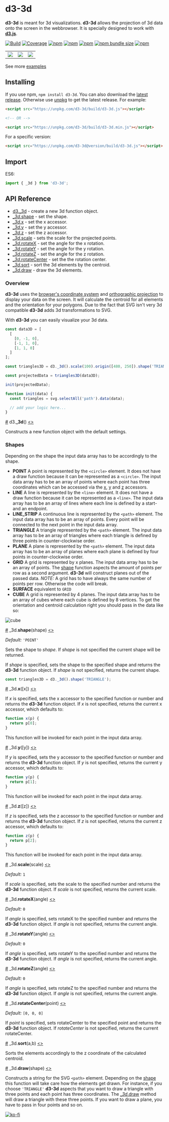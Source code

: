 # d3-3d

**d3-3d** is meant for 3d visualizations. **d3-3d** allows the projection of 3d data onto the screen in the webbrowser. It is specially designed to work with **[d3.js](https://d3js.org/)**.

[![Build][build-badge]][build]
[![Coverage][coverage-badge]][coverage]
[![npm](https://img.shields.io/npm/dt/d3-3d)](https://www.npmjs.com/package/d3-3d)
[![npm](https://img.shields.io/npm/dw/d3-3d)](https://www.npmjs.com/package/d3-3d)
[![npm](https://img.shields.io/npm/l/d3-3d)](https://github.com/Niekes/d3-3d/blob/master/LICENSE)
[![npm bundle size](https://img.shields.io/bundlephobia/minzip/d3-3d)](https://bundlephobia.com/result?p=d3-3d)
[![npm](https://img.shields.io/npm/v/d3-3d)](https://www.npmjs.com/package/d3-3d)

<table>
    <tr>
        <td><a target="_blank" href="https://codepen.io/Niekes/pen/YzBmYzR"><img src="assets/surfaceplot.gif"></a></td>
        <td><a target="_blank" href="https://codepen.io/Niekes/pen/poGMpLw"><img src="assets/3d-scatterplot.gif"></a></td>
        <td><a target="_blank" href="https://codepen.io/Niekes/pen/poGMKXY"><img src="assets/3d-barchart.gif"> </a></td>
    </tr>
</table>

See more [examples][examples]

## Installing

If you use npm, `npm install d3-3d`. You can also download the [latest release](https://github.com/Niekes/d3-3d/releases). Otherwise use [unpkg](https://unpkg.com/d3-3d/) to get the latest release. For example:

```html
<script src="https://unpkg.com/d3-3d/build/d3-3d.js"></script>

<!-- OR -->

<script src="https://unpkg.com/d3-3d/build/d3-3d.min.js"></script>
```

For a specific version:

```html
<script src="https://unpkg.com/d3-3d@version/build/d3-3d.js"></script>
```

## Import

ES6:

```js
import { _3d } from 'd3-3d';
```

## API Reference

- [d3.\_3d](#_3d) - create a new 3d function object.
- [_\_3d_.shape](#shape) - set the shape.
- [_\_3d_.x](#x) - set the x accessor.
- [_\_3d_.y](#y) - set the y accessor.
- [_\_3d_.z](#z) - set the z accessor.
- [_\_3d_.scale](#scale) - sets the scale for the projected points.
- [_\_3d_.rotateX](#rotateX) - set the angle for the x rotation.
- [_\_3d_.rotateY](#rotateY) - set the angle for the y rotation.
- [_\_3d_.rotateZ](#rotateZ) - set the angle for the z rotation.
- [_\_3d_.rotateCenter](#rotateCenter) - set the the rotation center.
- [_\_3d_.sort](#sort) - sort the 3d elements by the centroid.
- [_\_3d_.draw](#draw) - draw the 3d elements.

### Overview

**d3-3d** uses the [browser's coordinate system](https://www.w3.org/TR/css-transforms-1/#transform-rendering) and [orthographic projection](https://en.wikipedia.org/wiki/Orthographic_projection) to display your data on the screen. It will calculate the centroid for all elements and the orientation for your polygons. Due to the fact that SVG isn't very 3d compatible **d3-3d** adds 3d transformations to SVG.

With **d3-3d** you can easily visualize your 3d data.

```js
const data3D = [
  [
    [0, -1, 0],
    [-1, 1, 0],
    [1, 1, 0]
  ]
];

const triangles3D = d3._3d().scale(100).origin([480, 250]).shape('TRIANGLE');

const projectedData = triangles3D(data3D);

init(projectedData);

function init(data) {
  const triangles = svg.selectAll('path').data(data);

  // add your logic here...
}
```

<a name="_3d" href="#_3d">#</a> d3.<b>\_3d</b>() [<>](https://github.com/Niekes/d3-3d/blob/master/src/3d.js#L58 'Source')

Constructs a new function object with the default settings.

### Shapes

Depending on the shape the input data array has to be accordingly to the shape.

- **POINT** A point is represented by the `<circle>` element. It does not have a draw function because it can be represented as a `<circle>`. The input data array has to be an array of points where each point has three coordinates which can be accessed via the [x](#x), [y](#y) and [z](#z) accessors.
- **LINE** A line is represented by the `<line>` element. It does not have a draw function because it can be represented as a `<line>`. The input data array has to be an array of lines where each line is defined by a start- and an endpoint.
- **LINE_STRIP** A continuous line is represented by the `<path>` element. The input data array has to be an array of points. Every point will be connected to the next point in the input data array.
- **TRIANGLE** A triangle represented by the `<path>` element. The input data array has to be an array of triangles where each triangle is defined by three points in counter-clockwise order.
- **PLANE** A plane is represented by the `<path>` element. The input data array has to be an array of planes where each plane is defined by four points in counter-clockwise order.
- **GRID** A grid is represented by x planes. The input data array has to be an array of points. The [shape](#shape) function aspects the amount of points per row as a second argument. **d3-3d** will construct planes out of the passed data.
  _NOTE:_ A grid has to have always the same number of points per row. Otherwise the code will break.
- **SURFACE** equivalent to `GRID`
- **CUBE** A grid is represented by 4 planes. The input data array has to be an array of cubes where each cube is defined by 8 vertices. To get the orientation and centroid calculation right you should pass in the data like so:

![cube](assets/cube.png 'Cube')

<a name="shape" href="#shape">#</a> \_3d.<b>shape</b>(shape) [<>](https://github.com/Niekes/d3-3d/blob/master/src/3d.js#L87 'Source')

_Default:_ `'POINT'`

Sets the shape to _shape_. If _shape_ is not specified the current shape will be returned.

If _shape_ is specified, sets the shape to the specified shape and returns the **d3-3d** function object. If _shape_ is not specified, returns the current shape.

```js
const triangles3D = d3._3d().shape('TRIANGLE');
```

<a name="x" href="#x">#</a> \_3d.<b>x</b>([x]) [<>](https://github.com/Niekes/d3-3d/blob/master/src/point.js#L1 'Source')

If _x_ is specified, sets the x accessor to the specified function or number and returns the **d3-3d** function object. If _x_ is not specified, returns the current x accessor, which defaults to:

```js
function x(p) {
  return p[0];
}
```

This function will be invoked for each point in the input data array.

<a name="y" href="#y">#</a> \_3d.<b>y</b>([y]) [<>](https://github.com/Niekes/d3-3d/blob/master/src/point.js#L5 'Source')

If _y_ is specified, sets the y accessor to the specified function or number and returns the **d3-3d** function object. If _y_ is not specified, returns the current y accessor, which defaults to:

```js
function y(p) {
  return p[1];
}
```

This function will be invoked for each point in the input data array.

<a name="z" href="#z">#</a> \_3d.<b>z</b>([z]) [<>](https://github.com/Niekes/d3-3d/blob/master/src/point.js#L9 'Source')

If _z_ is specified, sets the z accessor to the specified function or number and returns the **d3-3d** function object. If _z_ is not specified, returns the current z accessor, which defaults to:

```js
function z(p) {
  return p[2];
}
```

This function will be invoked for each point in the input data array.

<a name="scale" href="#scale">#</a> \_3d.<b>scale</b>(scale) [<>](https://github.com/Niekes/d3-3d/blob/master/src/3d.js#L71 'Source')

_Default:_ `1`

If _scale_ is specified, sets the scale to the specified number and returns the **d3-3d** function object. If _scale_ is not specified, returns the current scale.

<a name="rotateX" href="#rotateX">#</a> \_3d.<b>rotateX</b>(angle) [<>](https://github.com/Niekes/d3-3d/blob/master/src/3d.js#L75 'Source')

_Default:_ `0`

If _angle_ is specified, sets rotateX to the specified number and returns the **d3-3d** function object. If _angle_ is not specified, returns the current angle.

<a name="rotateY" href="#rotateY">#</a> \_3d.<b>rotateY</b>(angle) [<>](https://github.com/Niekes/d3-3d/blob/master/src/3d.js#L79 'Source')

_Default:_ `0`

If _angle_ is specified, sets rotateY to the specified number and returns the **d3-3d** function object. If _angle_ is not specified, returns the current angle.

<a name="rotateZ" href="#rotateZ">#</a> \_3d.<b>rotateZ</b>(angle) [<>](https://github.com/Niekes/d3-3d/blob/master/src/3d.js#L83 'Source')

_Default:_ `0`

If _angle_ is specified, sets rotateZ to the specified number and returns the **d3-3d** function object. If _angle_ is not specified, returns the current angle.

<a name="rotateCenter" href="#rotateCenter">#</a> \_3d.<b>rotateCenter</b>(point) [<>](https://github.com/Niekes/d3-3d/blob/master/src/3d.js#L87 'Source')

_Default:_ `[0, 0, 0]`

If _point_ is specified, sets rotateCenter to the specified point and returns the **d3-3d** function object. If _rotateCenter_ is not specified, returns the current rotateCenter.

<a name="sort" href="#sort">#</a> \_3d.<b>sort</b>(a,b) [<>](https://github.com/Niekes/d3-3d/blob/master/src/3d.js#107 'Source')

Sorts the elements accordingly to the z coordinate of the calculated centroid.

<a name="draw" href="#draw">#</a> \_3d.<b>draw</b>(shape) [<>](https://github.com/Niekes/d3-3d/blob/master/src/3d.js#107 'Source')

Constructs a string for the SVG `<path>` element. Depending on the [shape](#shape) this function will take care how the elements get drawn. For instance, if you choose `'TRIANGLE'` **d3-3d** aspects that you want to draw a triangle with three points and each point has three coordinates. The [_\_3d_.draw](#draw) method will draw a triangle with these three points. If you want to draw a plane, you have to pass in four points and so on.

[![ko-fi](https://ko-fi.com/img/githubbutton_sm.svg)](https://ko-fi.com/A0A3QJPZ9)

<!-- Definitions -->

[build-badge]: https://github.com/niekes/d3-3d/workflows/main/badge.svg
[build]: https://github.com/niekes/d3-3d/actions
[coverage-badge]: https://img.shields.io/codecov/c/github/niekes/d3-3d.svg
[coverage]: https://codecov.io/github/niekes/d3-3d
[examples]: https://codepen.io/collection/DpmByZ?sort_order=desc&sort_by=id

